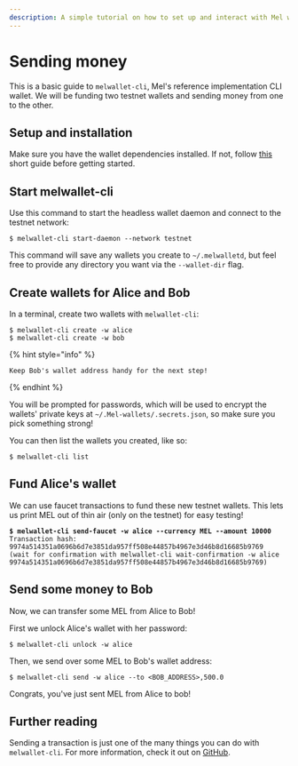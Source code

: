 ```yaml
---
description: A simple tutorial on how to set up and interact with Mel wallets.
---
```


# Sending money

This is a basic guide to `melwallet-cli`, Mel's reference implementation CLI wallet. We will be funding two testnet wallets and sending money from one to the other.

## Setup and installation

Make sure you have the wallet dependencies installed. If not, follow [this](getting-started.md#setup-and-installation) short guide before getting started.

## Start melwallet-cli

Use this command to start the headless wallet daemon and connect to the testnet network:

```
$ melwallet-cli start-daemon --network testnet
```

This command will save any wallets you create to `~/.melwalletd`, but feel free to provide any directory you want via the `--wallet-dir` flag.

## Create wallets for Alice and Bob

In a terminal, create two wallets with `melwallet-cli`:

```shell-session
$ melwallet-cli create -w alice
$ melwallet-cli create -w bob
```

{% hint style="info" %}

```
Keep Bob's wallet address handy for the next step!
```

{% endhint %}

You will be prompted for passwords, which will be used to encrypt the wallets' private keys at `~/.Mel-wallets/.secrets.json`, so make sure you pick something strong!

You can then list the wallets you created, like so:

```shell-session
$ melwallet-cli list
```

## Fund Alice's wallet <a href="#fund-wallet" id="fund-wallet"></a>

We can use faucet transactions to fund these new testnet wallets. This lets us print MEL out of thin air (only on the testnet) for easy testing!

<pre class="language-shell-session"><code class="lang-shell-session"><strong>$ melwallet-cli send-faucet -w alice --currency MEL --amount 10000
</strong>Transaction hash:  9974a514351a0696b6d7e3851da957ff508e44857b4967e3d46b8d16685b9769
(wait for confirmation with melwallet-cli wait-confirmation -w alice 9974a514351a0696b6d7e3851da957ff508e44857b4967e3d46b8d16685b9769)
</code></pre>

## Send some money to Bob <a href="#send-funds" id="send-funds"></a>

Now, we can transfer some MEL from Alice to Bob!

First we unlock Alice's wallet with her password:

```shell-session
$ melwallet-cli unlock -w alice
```

Then, we send over some MEL to Bob's wallet address:

```shell-session
$ melwallet-cli send -w alice --to <BOB_ADDRESS>,500.0
```

Congrats, you've just sent MEL from Alice to bob!

## Further reading

Sending a transaction is just one of the many things you can do with `melwallet-cli`. For more information, check it out on [GitHub](https://github.com/Mellabs/melwallet-client).
